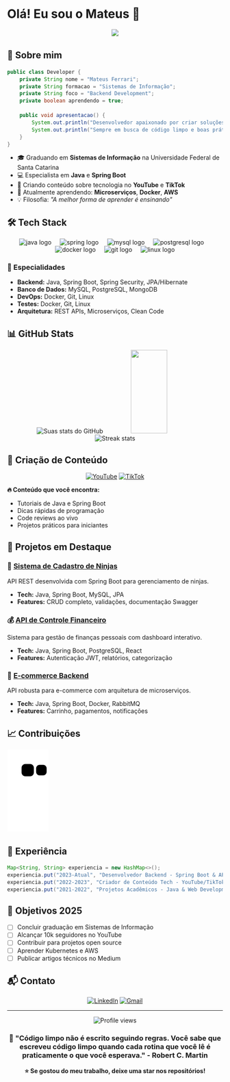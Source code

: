# Olá! Eu sou o Mateus 👋

<div align="center">
  <img src="https://readme-typing-svg.herokuapp.com/?color=00bfbf&size=35&center=true&vCenter=true&width=1000&lines=Desenvolvedor+Java+%7C+Spring+Boot;Criador+de+Conteúdo+Tech;Sempre+aprendendo+algo+novo!"/>
</div>

## 🚀 Sobre mim

```java
public class Developer {
    private String nome = "Mateus Ferrari";
    private String formacao = "Sistemas de Informação";
    private String foco = "Backend Development";
    private boolean aprendendo = true;
    
    public void apresentacao() {
        System.out.println("Desenvolvedor apaixonado por criar soluções elegantes!");
        System.out.println("Sempre em busca de código limpo e boas práticas.");
    }
}
```

- 🎓 Graduando em **Sistemas de Informação** na Universidade Federal de Santa Catarina
- 💻 Especialista em **Java** e **Spring Boot**
- 📝 Criando conteúdo sobre tecnologia no **YouTube** e **TikTok**
- 🌱 Atualmente aprendendo: **Microserviços**, **Docker**, **AWS**
- 💡 Filosofia: *"A melhor forma de aprender é ensinando"*

## 🛠️ Tech Stack

<div align="center">
  <img src="https://cdn.jsdelivr.net/gh/devicons/devicon/icons/java/java-original.svg" height="40" alt="java logo"/>
  <img width="12"/>
  <img src="https://cdn.jsdelivr.net/gh/devicons/devicon/icons/spring/spring-original.svg" height="40" alt="spring logo"/>
  <img width="12"/>
  <img src="https://cdn.jsdelivr.net/gh/devicons/devicon/icons/mysql/mysql-original.svg" height="40" alt="mysql logo"/>
  <img width="12"/>
  <img src="https://cdn.jsdelivr.net/gh/devicons/devicon/icons/postgresql/postgresql-original.svg" height="40" alt="postgresql logo"/>
  <img width="12"/>
  <img src="https://cdn.jsdelivr.net/gh/devicons/devicon/icons/docker/docker-original.svg" height="40" alt="docker logo"/>
  <img width="12"/>
  <img src="https://cdn.jsdelivr.net/gh/devicons/devicon/icons/git/git-original.svg" height="40" alt="git logo"/>
  <img width="12"/>
  <img src="https://cdn.jsdelivr.net/gh/devicons/devicon/icons/linux/linux-original.svg" height="40" alt="linux logo"/>
</div>

### 🎯 Especialidades
- **Backend:** Java, Spring Boot, Spring Security, JPA/Hibernate
- **Banco de Dados:** MySQL, PostgreSQL, MongoDB
- **DevOps:** Docker, Git, Linux
- **Testes:** Docker, Git, Linux
- **Arquitetura:** REST APIs, Microserviços, Clean Code

## 📊 GitHub Stats

<div align="center">
  <img width="49%" height="195px" src="https://github-readme-stats.vercel.app/api?username=3ateusferrari&show_icons=true&count_private=true&hide_border=true&title_color=00bfbf&icon_color=00bfbf&text_color=c9d1d9&bg_color=0d1117" alt="Suas stats do GitHub" /> 
  <img width="41%" height="195px" src="https://github-readme-stats.vercel.app/api/top-langs/?username=3ateusferrari&layout=compact&hide_border=true&title_color=00bfbf&text_color=c9d1d9&bg_color=0d1117" />
</div>

<div align="center">
  <img src="https://github-readme-streak-stats.herokuapp.com/?user=3ateusferrari&theme=dark&hide_border=true&stroke=0000&background=0d1117&ring=00bfbf&fire=00bfbf&currStreakLabel=00bfbf" alt="Streak stats"/>
</div>

## 🎥 Criação de Conteúdo

<div align="center">
  
[![YouTube](https://img.shields.io/badge/YouTube-FF0000?style=for-the-badge&logo=youtube&logoColor=white)](https://youtube.com/@seucanal)
[![TikTok](https://img.shields.io/badge/TikTok-000000?style=for-the-badge&logo=tiktok&logoColor=white)](https://tiktok.com/@seuusuario)

</div>

**🔥 Conteúdo que você encontra:**
- Tutoriais de Java e Spring Boot
- Dicas rápidas de programação
- Code reviews ao vivo
- Projetos práticos para iniciantes

## 🚀 Projetos em Destaque

### 📱 [Sistema de Cadastro de Ninjas](https://github.com/seuusername/cadastro-ninjas)
API REST desenvolvida com Spring Boot para gerenciamento de ninjas.
- **Tech:** Java, Spring Boot, MySQL, JPA
- **Features:** CRUD completo, validações, documentação Swagger

### 💰 [API de Controle Financeiro](https://github.com/seuusername/controle-financeiro)
Sistema para gestão de finanças pessoais com dashboard interativo.
- **Tech:** Java, Spring Boot, PostgreSQL, React
- **Features:** Autenticação JWT, relatórios, categorização

### 🏪 [E-commerce Backend](https://github.com/seuusername/ecommerce-api)
API robusta para e-commerce com arquitetura de microserviços.
- **Tech:** Java, Spring Boot, Docker, RabbitMQ
- **Features:** Carrinho, pagamentos, notificações

## 📈 Contribuições

<picture>
  <source media="(prefers-color-scheme: dark)" srcset="https://raw.githubusercontent.com/3ateusferrari/3ateusferrari/output/github-contribution-grid-snake-dark.svg">
  <source media="(prefers-color-scheme: light)" srcset="https://raw.githubusercontent.com/3ateusferrari/3ateusferrari/output/github-contribution-grid-snake.svg">
  <img alt="github contribution grid snake animation" src="https://raw.githubusercontent.com/3ateusferrari/3ateusferrari/output/github-contribution-grid-snake.svg">
</picture>

## 💼 Experiência

```java
Map<String, String> experiencia = new HashMap<>();
experiencia.put("2023-Atual", "Desenvolvedor Backend - Spring Boot & APIs REST");
experiencia.put("2022-2023", "Criador de Conteúdo Tech - YouTube/TikTok");
experiencia.put("2021-2022", "Projetos Acadêmicos - Java & Web Development");
```

## 🎯 Objetivos 2025

- [ ] Concluir graduação em Sistemas de Informação
- [ ] Alcançar 10k seguidores no YouTube
- [ ] Contribuir para projetos open source
- [ ] Aprender Kubernetes e AWS
- [ ] Publicar artigos técnicos no Medium

## 📬 Contato

<div align="center">

[![LinkedIn](https://img.shields.io/badge/LinkedIn-0077B5?style=for-the-badge&logo=linkedin&logoColor=white)]([https://linkedin.com/in/seuperfil](https://www.linkedin.com/in/3ateusferrari/))
[![Gmail](https://img.shields.io/badge/Gmail-333333?style=for-the-badge&logo=gmail&logoColor=red)](mailto:mateusspier@gmail.com)

</div>

---

<div align="center">
  <img src="https://komarev.com/ghpvc/?username=3ateusferrari&color=00bfbf&style=flat-square&label=Profile+Views" alt="Profile views" />
</div>

<div align="center">
  
### 💭 "Código limpo não é escrito seguindo regras. Você sabe que escreveu código limpo quando cada rotina que você lê é praticamente o que você esperava." - Robert C. Martin

**⭐ Se gostou do meu trabalho, deixe uma star nos repositórios!**

</div>
